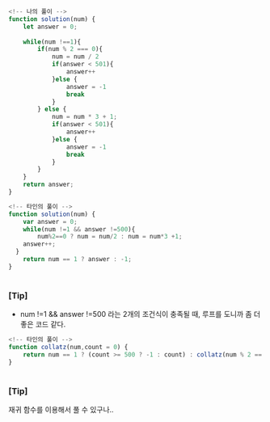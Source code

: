 
```javascript
<!-- 나의 풀이 -->
function solution(num) {
    let answer = 0;
    
    while(num !==1){
        if(num % 2 === 0){
            num = num / 2
            if(answer < 501){
                answer++
            }else {
                answer = -1
                break
            }
        } else {
            num = num * 3 + 1;
            if(answer < 501){
                answer++
            }else {
                answer = -1
                break
            }
        } 
    }
    return answer;
}

```

```javascript
<!-- 타인의 풀이 -->
function solution(num) {
    var answer = 0;
    while(num !=1 && answer !=500){
        num%2==0 ? num = num/2 : num = num*3 +1;
    answer++;
  }
    return num == 1 ? answer : -1;
}

```

#

### [Tip]
- num !=1 && answer !=500 라는 2개의 조건식이 충족될 때, 루프를 도니까 좀 더 좋은 코드 같다.

```javascript
<!-- 타인의 풀이 -->
function collatz(num,count = 0) {
    return num == 1 ? (count >= 500 ? -1 : count) : collatz(num % 2 == 0 ? num / 2 : num * 3 + 1,++count);
}


```

#

### [Tip]
재귀 함수를 이용해서 풀 수 있구나..
